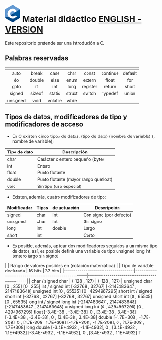 # <img src="images/C_Logo.png"/> Material didáctico  [ENGLISH - VERSION](README_en.md)


Este repositorio pretende ser una introdución a C.



## Palabras reservadas
| <!-- --> | <!-- --> | <!-- --> | <!-- --> | <!-- --> | <!-- --> | <!-- --> |
|:--------:|:--------:|:--------:|:--------:|:--------:|:--------:|:--------:|
| auto     | break    | case     | char     | const    | continue | default  |
| do       | double   | else     | enum     | extern   | float    | for      |
| goto     | if       | int      | long     | register | return   | short    |
| signed   | sizeof   | static   | struct   | switch   | typedef  | union    |
| unsigned | void     | volatile | while    |          |          |          |

## Tipos de datos, modificadores de tipo y modificadores de acceso
- En C existen cinco tipos de datos:
(tipo de dato) (nombre de variable) (, nombre de variable);

|Tipo de dato| Descripción                              |
|------------|------------------------------------------|
|char        |Carácter o entero pequeño (byte)          |
|int         |Entero                                    |
|float       | Punto flotante                           |
|double      | Punto flotante (mayor rango quefloat)    |
|void        | Sin tipo (uso especial)                  |


- Existen, además, cuatro modificadores de tipo:
  
|Modificador| Tipos |de actuación |Descripción                |
|-----------|-------|-------------|---------------------------|
|signed     |  char |  int        |  Con signo (por defecto)  |
|unsigned   |  char |  int        |  Sin signo                |
|long       |  int  |  double     |  Largo                    |
|short      |  int  |             |  Corto                    |


- Es posible, además, aplicar dos modificadores seguidos a un mismo tipo de
datos, así, es posible definir una variable de tipo unsigned long int (entero largo sin
signo).


|                                    |  Rango de valores posibles en (notación matemática) | 
| Tipo de variable declarada         |  16 bits                                            |  32 bits                                    |
|------------------------------------|-----------------------------------------------------|----------------------------------------------|
|  char / signed char                |  (-128 , 127)                                       |  (-128 , 127)                                |
unsigned char [0 , 255] [0 , 255]
int / signed int [-32768 , 32767] [-2147483647 , 2147483648]
unsigned int [0 , 65535] [0 , 4294967295]
short int / signed short
int
[-32768 , 32767] [-32768 , 32767]
unsigned short int [0 , 65535] [0 , 65535]
long int / signed long
int
[-2147483647 , 2147483648] [-2147483647 , 2147483648]
unsigned long int [0 , 4294967295] [0 , 4294967295]
float [-3.4E+38 , -3.4E-38], 0 ,
[3.4E-38 , 3.4E+38]
[-3.4E+38 , -3.4E-38], 0 ,
[3.4E-38 , 3.4E+38]
double [-1.7E+308 , -1.7E-308], 0 ,
[1.7E-308 , 1.7E+308]
[-1.7E+308 , -1.7E-308], 0 ,
[1.7E-308 , 1.7E+308]
long double [-3.4E+4932 , -1.1E-4932], 0 ,
[3.4E-4932 , 1.1E+4932]
[-3.4E-4932 , -1.1E+4932], 0 ,
[3.4E-4932 , 1.1E+4932]
T
